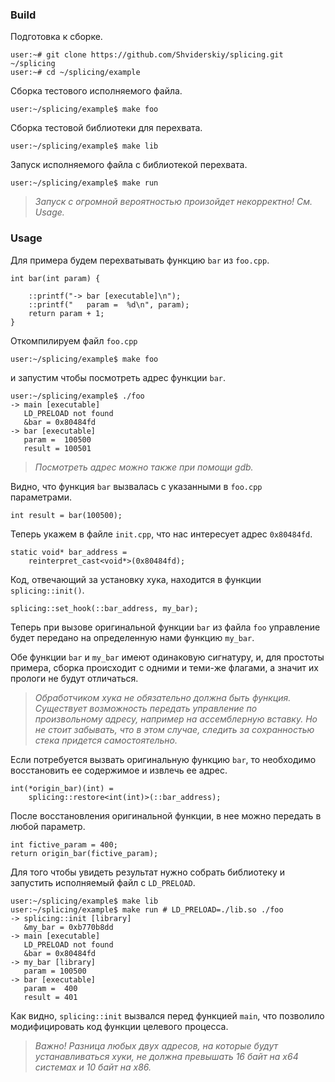 ### Build

Подготовка к сборке.

	user:~# git clone https://github.com/Shviderskiy/splicing.git ~/splicing
	user:~# cd ~/splicing/example


Сборка тестового исполняемого файла.
 
	user:~/splicing/example$ make foo


Сборка тестовой библиотеки для перехвата.
 
	user:~/splicing/example$ make lib


Запуск исполняемого файла с библиотекой перехвата.
 
	user:~/splicing/example$ make run

> *Запуск с огромной вероятностью произойдет некорректно! См. Usage.*

### Usage

Для примера будем перехватывать функцию `bar` из `foo.cpp`.


	int bar(int param) {

    	::printf("-> bar [executable]\n");
    	::printf("   param =  %d\n", param);
    	return param + 1;
	}


Откомпилируем файл `foo.cpp`

	user:~/splicing/example$ make foo

и запустим чтобы посмотреть адрес функции `bar`.

	user:~/splicing/example$ ./foo
	-> main [executable]
   	   LD_PRELOAD not found
       &bar = 0x80484fd
	-> bar [executable]
       param =  100500
       result = 100501

> *Посмотреть адрес можно также при помощи gdb.*



Видно, что функция `bar` вызвалась с указанными в `foo.cpp` параметрами.

	int result = bar(100500);


Теперь укажем в файле `init.cpp`, что нас интересует адрес `0x80484fd`.

	static void* bar_address = 
	    reinterpret_cast<void*>(0x80484fd);


Код, отвечающий за установку хука, находится в функции `splicing::init()`.

	splicing::set_hook(::bar_address, my_bar);

Теперь при вызове оригинальной функции `bar` из файла `foo` управление будет передано на определенную нами функцию `my_bar`. 

Обе функции `bar` и `my_bar` имеют одинаковую сигнатуру, и, для простоты примера, сборка происходит с одними и теми-же флагами, а значит их прологи не будут отличаться.

> *Обработчиком хука не обязательно должна быть функция. Существует возможность передать управление по произвольному адресу, например на ассемблерную вставку. Но не стоит забывать, что в этом случае, следить за сохранностью стека придется самостоятельно.*


Если потребуется вызвать оригинальную функцию `bar`, то необходимо восстановить ее содержимое и извлечь ее адрес.

	int(*origin_bar)(int) = 
	    splicing::restore<int(int)>(::bar_address);



После восстановления оригинальной функции, в нее можно передать в любой параметр.

	int fictive_param = 400;
	return origin_bar(fictive_param);


Для того чтобы увидеть результат нужно собрать библиотеку и запустить исполняемый файл с `LD_PRELOAD`.

	user:~/splicing/example$ make lib
	user:~/splicing/example$ make run # LD_PRELOAD=./lib.so ./foo
	-> splicing::init [library]
   	   &my_bar = 0xb770b8dd
	-> main [executable]
	   LD_PRELOAD not found
       &bar = 0x80484fd
	-> my_bar [library]
   	   param = 100500
	-> bar [executable]
   	   param =  400
   	   result = 401

Как видно, `splicing::init` вызвался перед функцией `main`, что позволило модифицировать код функции целевого процесса.


> *Важно! Разница любых двух адресов, на которые будут устанавливаться хуки, не должна превышать 16 байт на x64 системах и 10 байт на x86.*

